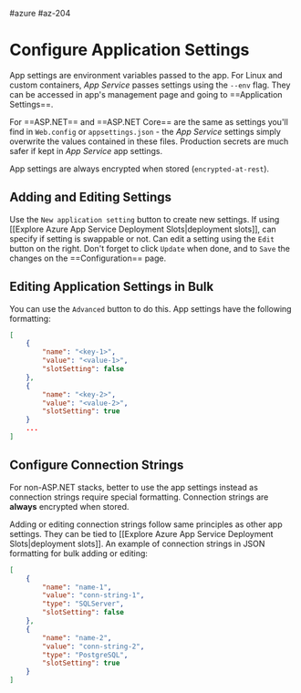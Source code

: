 #azure #az-204 

# Configure Application Settings
App settings are environment variables passed to the app.
For Linux and custom containers, *App Service* passes settings using the `--env` flag.
They can be accessed in app's management page and going to ==Application Settings==.

For ==ASP.NET== and ==ASP.NET Core== are the same as settings you'll find in `Web.config` or `appsettings.json` - the *App Service* settings simply overwrite the values contained in these files.
Production secrets are much safer if kept in *App Service* app settings.

App settings are always encrypted when stored (`encrypted-at-rest`).

## Adding and Editing Settings
Use the `New application setting` button to create new settings.
If using [[Explore Azure App Service Deployment Slots|deployment slots]], can specify if setting is swappable or not.
Can edit a setting using the `Edit` button on the right.
Don't forget to click `Update` when done, and to `Save` the changes on the ==Configuration== page.

## Editing Application Settings in Bulk
You can use the `Advanced` button to do this.
App settings have the following formatting:
```json
[
	{
		"name": "<key-1>",
		"value": "<value-1>",
		"slotSetting": false
	},
	{
		"name": "<key-2>",
		"value": "<value-2>",
		"slotSetting": true
	}
	...
]
```

## Configure Connection Strings
For non-ASP.NET stacks, better to use the app settings instead as connection strings require special formatting.
Connection strings are **always** encrypted when stored.

Adding or editing connection strings follow same principles as other app settings.
They can be tied to [[Explore Azure App Service Deployment Slots|deployment slots]].
An example of connection strings in JSON formatting for bulk adding or editing:
```json
[
	{
		"name": "name-1",
		"value": "conn-string-1",
		"type": "SQLServer",
		"slotSetting": false
	},
	{
		"name": "name-2",
		"value": "conn-string-2",
		"type": "PostgreSQL",
		"slotSetting": true
	}
]
```